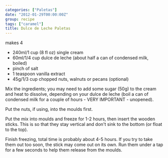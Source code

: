 ```yaml
---
categories: ["Paletas"]
date: "2012-01-29T00:00:00Z"
group: recipe
tags: ["caramel"]
title: Dulce de Leche Paletas
---
```



makes 4

- 240ml/1 cup (8 fl oz) single cream
- 60ml/1/4 cup dulce de leche (about half a can of condensed milk, boiled)
- pinch of salt
- 1 teaspoon vanilla extract
- 45g/1/3 cup chopped nuts, walnuts or pecans (optional)

Mix the ingredients; you may need to add some sugar (50g) to the cream and heat to dissolve, depending on your dulce de leche (boil a can of condensed milk for a couple of hours - VERY IMPORTANT - unopened).

Put the nuts, if using, into the moulds first.

Put the mix into moulds and freeze for 1-2 hours, then insert the wooden sticks.  This is so that they stay vertical and don't sink to the bottom (or float to the top).

Finish freezing, total time is probably about 4-5 hours.  If you try to take them out too soon, the stick may come out on its own.  Run them under a tap for a few seconds to help them release from the moulds.

